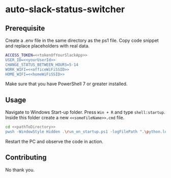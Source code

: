 # auto-slack-status-switcher
 
## Prerequisite

Create a .env file in the same directory as the ps1 file. Copy code snippet and replace placeholders with real data.

```bash
ACCESS_TOKEN=<<tokenOfYourSlackApp>>
USER_ID=<<yourUserId>>
CHANGE_STATUS_BETWEEN_HOURS=5-14
WORK_WIFI=<<officeWiFiSSID>>
HOME_WIFI=<<homeWiFiSSID>>
```

Make sure that you have PowerShell 7 or greater installed.

## Usage

Navigate to Windows Start-up folder. Press ```Win + R``` and type ```shell:startup```. Inside this folder create a new ```<<someFileName>>.cmd``` file.
```bash
cd <<pathToDirectory>>
pwsh -WindowStyle Hidden .\run_on_startup.ps1 -logFilePath ".\python.log"
```
Restart the PC and observe the code in action.

## Contributing

No thank you.
